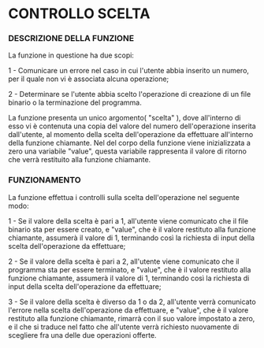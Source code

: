 # CONTROLLO SCELTA 
### DESCRIZIONE DELLA FUNZIONE 

La funzione in questione ha due scopi: 

1 - Comunicare un errore nel caso in cui l'utente abbia inserito un numero, per il quale non vi è associata alcuna operazione;

2 - Determinare se l'utente abbia scelto l'operazione di creazione di un file binario o la terminazione del programma.

La funzione presenta un unico argomento( "scelta" ), dove all'interno di esso vi è contenuta una copia del valore del numero
dell'operazione inserita dall'utente, al momento della scelta dell'operazione da effettuare all'interno della funzione chiamante. 
Nel del corpo della funzione viene inizializzata a zero una variabile "value", questa variabile rappresenta il valore di ritorno 
che verrà restituito alla funzione chiamante.

### FUNZIONAMENTO

La funzione effettua i controlli sulla scelta dell'operazione nel seguente modo:

1 - Se il valore della scelta è pari a 1, all'utente viene comunicato che il file binario sta per essere creato, e "value", che è
    il valore restituto alla funzione chiamante, assumerà il valore di 1, terminando così la richiesta di input della scelta dell'operazione
    da effettuare;

2 - Se il valore della scelta è pari a 2, all'utente viene comunicato che il programma sta per essere terminato, e "value", che è
    il valore restituto alla funzione chiamante, assumerà il valore di 1, terminando così la richiesta di input della scelta dell'operazione
    da effettuare;

3 - Se il valore della scelta è diverso da 1 o da 2, all'utente verrà comunicato l'errore nella scelta dell'operazione da effettuare, e "value", che 
    è il valore restituto alla funzione chiamante, rimarrà con il suo valore impostato a zero, e il che si traduce nel fatto che all'utente
    verrà richiesto nuovamente di scegliere fra una delle due operazioni offerte.
